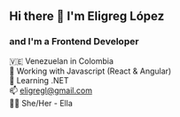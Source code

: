 ## Hi there 👋 I'm Eligreg López

### and I'm a Frontend Developer

🇻🇪 Venezuelan in Colombia
<br>
🌱 Working with Javascript (React & Angular)
<br>
📖 Learning .NET
<br>
📫 eligregl@gmail.com
<br>
🧍‍♀️ She/Her - Ella

<!--
**eligregl/eligregl** is a ✨ _special_ ✨ repository because its `README.md` (this file) appears on your GitHub profile.

